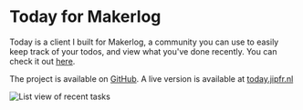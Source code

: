 # Today for Makerlog

Today is a client I built for Makerlog, a community you can use to easily keep track of your todos, and view what you've done recently. You can check it out [here](https://getmakerlog.com).

The project is available on [GitHub](https://github.com/jipfr/today). A live version is available at [today.jipfr.nl](https://today.jipfr.nl)

![List view of recent tasks](/assets/projects/today.png)